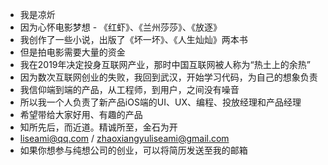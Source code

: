 - 我是凉炘
- 因为心怀电影梦想 - 《红虾》、《兰州莎莎》、《放逐》
- 我创作了一些小说，出版了《坏一坏》、《人生灿灿》两本书
- 但是拍电影需要大量的资金
- 我在2019年决定投身互联网产业，那时中国互联网被人称为“热土上的余热”
- 因为数次互联网创业的失败，我回到武汉，开始学习代码，为自己的想象负责
- 我信仰端到端的产品，从工程师，到用户，之间没有噪音
- 所以我一个人负责了新产品iOS端的UI、UX、编程、投放经理和产品经理
- 希望带给大家好用、有趣的产品
- 知所先后，而近道。精诚所至，金石为开
- liseami@qq.com / zhaoxiangyuliseami@gmail.com
- 如果你想参与纯想公司的创业，可以将简历发送至我的邮箱
<!--
liseami/liseami is a ✨ special ✨ repository because its `README.md` (this file) appears on your GitHub profile.
You can click the Preview link to take a look at your changes.
--->
